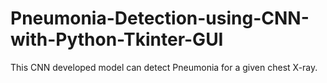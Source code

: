 # Pneumonia-Detection-using-CNN-with-Python-Tkinter-GUI
This CNN developed model can detect Pneumonia for a given chest X-ray.
